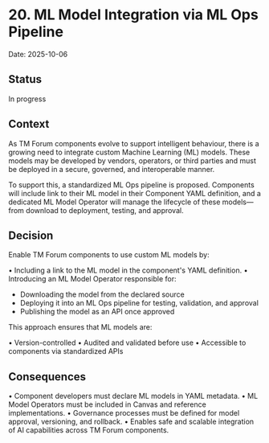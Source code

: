 # 20. ML Model Integration via ML Ops Pipeline

Date: 2025-10-06

## Status

In progress

## Context

As TM Forum components evolve to support intelligent behaviour, there is a growing need to integrate custom Machine Learning (ML) models. These models may be developed by vendors, operators, or third parties and must be deployed in a secure, governed, and interoperable manner.

To support this, a standardized ML Ops pipeline is proposed. Components will include link to their ML model in their Component YAML definition, and a dedicated ML Model Operator will manage the lifecycle of these models—from download to deployment, testing, and approval.

## Decision

Enable TM Forum components to use custom ML models by:

• Including a link to the ML model in the component's YAML definition.
• Introducing an ML Model Operator responsible for:
  - Downloading the model from the declared source
  - Deploying it into an ML Ops pipeline for testing, validation, and approval
  - Publishing the model as an API once approved

This approach ensures that ML models are:

• Version-controlled
• Audited and validated before use
• Accessible to components via standardized APIs

## Consequences

• Component developers must declare ML models in YAML metadata.
• ML Model Operators must be included in Canvas and reference implementations.
• Governance processes must be defined for model approval, versioning, and rollback.
• Enables safe and scalable integration of AI capabilities across TM Forum components.
